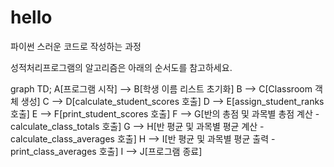 # hello

파이썬 스러운 코드로 작성하는 과정

성적처리프로그램의 알고리즘은 아래의 순서도를 참고하세요.

graph TD;
    A[프로그램 시작] --> B[학생 이름 리스트 초기화]
    B --> C[Classroom 객체 생성]
    C --> D[calculate_student_scores 호출]
    D --> E[assign_student_ranks 호출]
    E --> F[print_student_scores 호출]
    F --> G[반의 총점 및 과목별 총점 계산 - calculate_class_totals 호출]
    G --> H[반 평균 및 과목별 평균 계산 - calculate_class_averages 호출]
    H --> I[반 평균 및 과목별 평균 출력 - print_class_averages 호출]
    I --> J[프로그램 종료]
